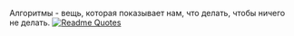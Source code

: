 Алгоритмы - вещь, которая показывает нам, что делать, чтобы ничего не делать.
[![Readme Quotes](https://quotes-github-readme.vercel.app/api?type=horizontal&theme=light?quote=%D0%90%D0%BB%D0%B3%D0%BE%D1%80%D0%B8%D1%82%D0%BC%D1%8B%20-%20%D0%B2%D0%B5%D1%89%D1%8C%2C%20%D0%BA%D0%BE%D1%82%D0%BE%D1%80%D0%B0%D1%8F%20%D0%BF%D0%BE%D0%BA%D0%B0%D0%B7%D1%8B%D0%B2%D0%B0%D0%B5%D1%82%20%D0%BD%D0%B0%D0%BC%2C%20%D1%87%D1%82%D0%BE%20%D0%B4%D0%B5%D0%BB%D0%B0%D1%82%D1%8C%2C%20%D1%87%D1%82%D0%BE%D0%B1%D1%8B%20%D0%BD%D0%B8%D1%87%D0%B5%D0%B3%D0%BE%20%D0%BD%D0%B5%20%D0%B4%D0%B5%D0%BB%D0%B0%D1%82%D1%8C.%0A?author=%D0%9F%D0%B0%D0%BD%D0%BE%D1%81%20%D0%9B%D1%83%D1%80%D0%B8%D0%B4%D0%B0%D1%81)](https://github.com/piyushsuthar/github-readme-quotes)
